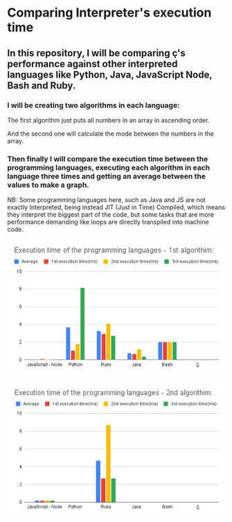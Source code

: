 # Comparing Interpreter's execution time

## In this repository, I will be comparing ç's performance against other interpreted languages like Python, Java, JavaScript Node, Bash and Ruby.

### I will be creating two algorithms in each language:

The first algorithm just puts all numbers in an array in ascending order.

And the second one will calculate the mode between the numbers in the array.

### Then finally I will compare the execution time between the programming languages, executing each algorithm in each language three times and getting an average between the values to make a graph.

NB: Some programming languages here, such as Java and JS are not exactly Interpreted, being instead JIT (Just in Time) Compiled, which means they interpret the biggest part of the code, but some tasks that are more performance demanding like loops are directly transpiled into machine code.

![first_graph](./src/graph1.png)



![second_graph](./src/graph2.png)
